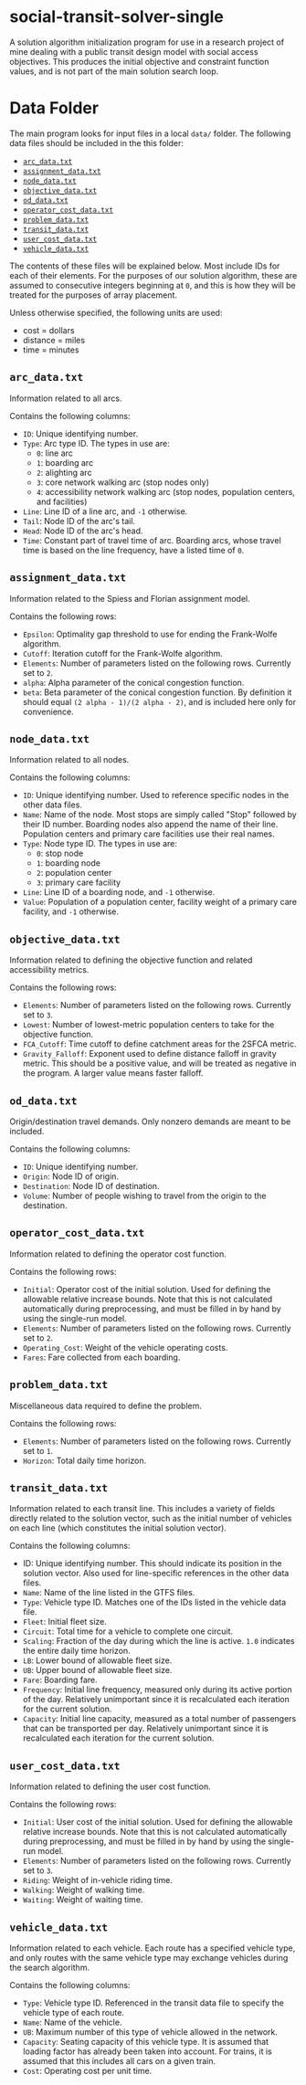 # social-transit-solver-single

A solution algorithm initialization program for use in a research project of mine dealing with a public transit design model with social access objectives. This produces the initial objective and constraint function values, and is not part of the main solution search loop.

# Data Folder

The main program looks for input files in a local `data/` folder. The following data files should be included in the this folder:

* [`arc_data.txt`](#arc_datatxt)
* [`assignment_data.txt`](#assignment_datatxt)
* [`node_data.txt`](#node_datatxt)
* [`objective_data.txt`](#objective_datatxt)
* [`od_data.txt`](#od_datatxt)
* [`operator_cost_data.txt`](#operator_cost_datatxt)
* [`problem_data.txt`](#problem_datatxt)
* [`transit_data.txt`](#transit_datatxt)
* [`user_cost_data.txt`](#user_cost_datatxt)
* [`vehicle_data.txt`](#vehicle_datatxt)

The contents of these files will be explained below. Most include IDs for each of their elements. For the purposes of our solution algorithm, these are assumed to consecutive integers beginning at `0`, and this is how they will be treated for the purposes of array placement.

Unless otherwise specified, the following units are used:

* cost = dollars
* distance = miles
* time = minutes

## `arc_data.txt`

Information related to all arcs.

Contains the following columns:
* `ID`: Unique identifying number.
* `Type`: Arc type ID. The types in use are:
  * `0`: line arc
  * `1`: boarding arc
  * `2`: alighting arc
  * `3`: core network walking arc (stop nodes only)
  * `4`: accessibility network walking arc (stop nodes, population centers, and facilities)
* `Line`: Line ID of a line arc, and `-1` otherwise.
* `Tail`: Node ID of the arc's tail.
* `Head`: Node ID of the arc's head.
* `Time`: Constant part of travel time of arc. Boarding arcs, whose travel time is based on the line frequency, have a listed time of `0`.

## `assignment_data.txt`

Information related to the Spiess and Florian assignment model.

Contains the following rows:
* `Epsilon`: Optimality gap threshold to use for ending the Frank-Wolfe algorithm.
* `Cutoff`: Iteration cutoff for the Frank-Wolfe algorithm.
* `Elements`: Number of parameters listed on the following rows. Currently set to `2`.
* `alpha`: Alpha parameter of the conical congestion function.
* `beta`: Beta parameter of the conical congestion function. By definition it should equal `(2 alpha - 1)/(2 alpha - 2)`, and is included here only for convenience.

## `node_data.txt`

Information related to all nodes.

Contains the following columns:
* `ID`: Unique identifying number. Used to reference specific nodes in the other data files.
* `Name`: Name of the node. Most stops are simply called "Stop" followed by their ID number. Boarding nodes also append the name of their line. Population centers and primary care facilities use their real names.
* `Type`: Node type ID. The types in use are:
  * `0`: stop node
  * `1`: boarding node
  * `2`: population center
  * `3`: primary care facility
* `Line`: Line ID of a boarding node, and `-1` otherwise.
* `Value`: Population of a population center, facility weight of a primary care facility, and `-1` otherwise.

## `objective_data.txt`

Information related to defining the objective function and related accessibility metrics.

Contains the following rows:
* `Elements`: Number of parameters listed on the following rows. Currently set to `3`.
* `Lowest`: Number of lowest-metric population centers to take for the objective function.
* `FCA_Cutoff`: Time cutoff to define catchment areas for the 2SFCA metric.
* `Gravity_Falloff`: Exponent used to define distance falloff in gravity metric. This should be a positive value, and will be treated as negative in the program. A larger value means faster falloff.

## `od_data.txt`

Origin/destination travel demands. Only nonzero demands are meant to be included.

Contains the following columns:
* `ID`: Unique identifying number.
* `Origin`: Node ID of origin.
* `Destination`: Node ID of destination.
* `Volume`: Number of people wishing to travel from the origin to the destination.

## `operator_cost_data.txt`

Information related to defining the operator cost function.

Contains the following rows:
* `Initial`: Operator cost of the initial solution. Used for defining the allowable relative increase bounds. Note that this is not calculated automatically during preprocessing, and must be filled in by hand by using the single-run model.
* `Elements`: Number of parameters listed on the following rows. Currently set to `2`.
* `Operating_Cost`: Weight of the vehicle operating costs.
* `Fares`: Fare collected from each boarding.

## `problem_data.txt`

Miscellaneous data required to define the problem.

Contains the following rows:
* `Elements`: Number of parameters listed on the following rows. Currently set to `1`.
* `Horizon`: Total daily time horizon.

## `transit_data.txt`

Information related to each transit line. This includes a variety of fields directly related to the solution vector, such as the initial number of vehicles on each line (which constitutes the initial solution vector).

Contains the following columns:
* ID: Unique identifying number. This should indicate its position in the solution vector. Also used for line-specific references in the other data files.
* `Name`: Name of the line listed in the GTFS files.
* `Type`: Vehicle type ID. Matches one of the IDs listed in the vehicle data file.
* `Fleet`: Initial fleet size.
* `Circuit`: Total time for a vehicle to complete one circuit.
* `Scaling`: Fraction of the day during which the line is active. `1.0` indicates the entire daily time horizon.
* `LB`: Lower bound of allowable fleet size.
* `UB`: Upper bound of allowable fleet size.
* `Fare`: Boarding fare.
* `Frequency`: Initial line frequency, measured only during its active portion of the day. Relatively unimportant since it is recalculated each iteration for the current solution.
* `Capacity`: Initial line capacity, measured as a total number of passengers that can be transported per day. Relatively unimportant since it is recalculated each iteration for the current solution.

## `user_cost_data.txt`

Information related to defining the user cost function.

Contains the following rows:
* `Initial`: User cost of the initial solution. Used for defining the allowable relative increase bounds. Note that this is not calculated automatically during preprocessing, and must be filled in by hand by using the single-run model.
* `Elements`: Number of parameters listed on the following rows. Currently set to `3`.
* `Riding`: Weight of in-vehicle riding time.
* `Walking`: Weight of walking time.
* `Waiting`: Weight of waiting time.

## `vehicle_data.txt`

Information related to each vehicle. Each route has a specified vehicle type, and only routes with the same vehicle type may exchange vehicles during the search algorithm.

Contains the following columns:
* `Type`: Vehicle type ID. Referenced in the transit data file to specify the vehicle type of each route.
* `Name`: Name of the vehicle.
* `UB`: Maximum number of this type of vehicle allowed in the network.
* `Capacity`: Seating capacity of this vehicle type. It is assumed that loading factor has already been taken into account. For trains, it is assumed that this includes all cars on a given train.
* `Cost`: Operating cost per unit time.
